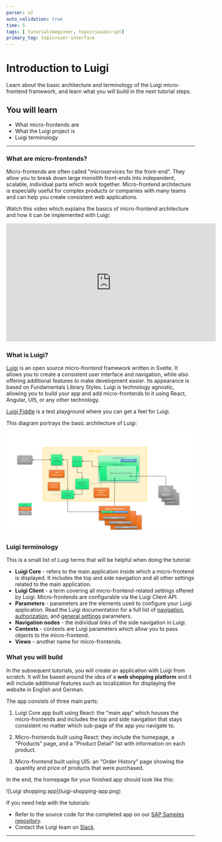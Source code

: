 ```yaml
---
parser: v2
auto_validation: true
time: 5
tags: [ tutorial>beginner, topic>javascript]
primary_tag: topic>user-interface
---
```


# Introduction to Luigi
<!-- description --> Learn about the basic architecture and terminology of the Luigi micro-frontend framework, and learn what you will build in the next tutorial steps.

## You will learn
  - What micro-frontends are
  - What the Luigi project is
  - Luigi terminology

---

### What are micro-frontends?


Micro-frontends are often called "microservices for the front-end". They allow you to break down large monolith front-ends into independent, scalable, individual parts which work together. Micro-frontend architecture is especially useful for complex products or companies with many teams and can help you create consistent web applications.

Watch this video which explains the basics of micro-frontend architecture and how it can be implemented with Luigi:

<iframe width="560" height="315" src="https://www.youtube.com/embed/Bjp1_yvtR4Y" frameborder="0" allowfullscreen></iframe>


### What is Luigi?


[Luigi](https://luigi-project.io) is an open source micro-frontend framework written in Svelte. It allows you to create a consistent user interface and navigation, while also offering additional features to make development easier. Its appearance is based on Fundamentals Library Styles. Luigi is technology agnostic, allowing you to build your app and add micro-frontends to it using React, Angular, UI5, or any other technology.

[Luigi Fiddle](https://fiddle.luigi-project.io) is a test playground where you can get a feel for Luigi.

This diagram portrays the basic architecture of Luigi:

![Luigi architecture](architecture.png)



### Luigi terminology


This is a small list of Luigi terms that will be helpful when doing the tutorial:

- **Luigi Core** - refers to the main application inside which a micro-frontend is displayed. It includes the top and side navigation and all other settings related to the main application.
- **Luigi Client** - a term covering all micro-frontend-related settings offered by Luigi. Micro-frontends are configurable via the Luigi Client API.
- **Parameters** - parameters are the elements used to configure your Luigi application. Read the Luigi documentation for a full list of [navigation](https://docs.luigi-project.io/docs/navigation-parameters-reference), [authorization](https://docs.luigi-project.io/docs/authorization-configuration), and [general settings](https://docs.luigi-project.io/docs/general-settings) parameters.
- **Navigation nodes** - the individual links of the side navigation in Luigi.
- **Contexts** - contexts are Luigi parameters which allow you to pass objects to the micro-frontend.
- **Views** - another name for micro-frontends.



### What you will build


In the subsequent tutorials, you will create an application with Luigi from scratch. It will be based around the idea of a **web shopping platform** and it will include additional features such as localization for displaying the website in English and German.

The app consists of three main parts:

1. Luigi Core app built using React: the "main app" which houses the micro-frontends and includes the top and side navigation that stays consistent no matter which sub-page of the app you navigate to.

2. Micro-frontends built using React: they include the homepage, a "Products" page, and a "Product Detail" list with information on each product.

3. Micro-frontend built using UI5: an "Order History" page showing the quantity and price of products that were purchased.

In the end, the homepage for your finished app should look like this:

<!-- border -->![Luigi shopping app](luigi-shopping-app.png)

If you need help with the tutorials:

- Refer to the source code for the completed app on our [SAP Samples repository](https://github.com/SAP-samples/luigi-micro-frontend-application).  
- Contact the Luigi team on [Slack](https://slack.luigi-project.io).








---
